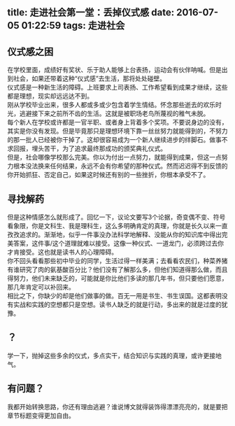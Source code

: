 title: 走进社会第一堂：丢掉仪式感
date: 2016-07-05 01:22:59
tags: 走进社会
---

仪式感之困
-----
在学校里面，成绩好有奖状、乐于助人能够上台表扬，运动会有伙伴呐喊。但是出到社会，如果还带着这种“仪式感”去生活，那将处处碰壁。  
仪式感是一种新生活的障碍。上班要求上司表扬、工作希望看到成果才继续，这些都是理想，现实却远远达不到。  
刚从学校毕业出来，很多人都或多或少包含着学生情结。怀念那些逝去的欢乐时光，逃避接下来之前所不齿的生活。这就是被职场老鸟所蔑视的稚气未脱。  
每个新人在学校或许都是一官半职、或者身上背着多个奖项。不要说身边的没有，其实是你没有发现。但是毕竟那只是理想环境下靠一丝丝努力就能得到的，不努力的那一批人已经被你干掉了。这却很容易成为一个新人继续进步的绊脚石。做事不求回报，埋头苦干，为了追求最终那成功的颁奖典礼仪式。  
但是，社会哪像学校那么完美。你以为付出一点努力，就能得到成果，但这一点努力根本没法换来任何结果，永远不会有你希望的那种仪式。然而迟迟得不到反馈的你开始抓狂、否定自己，如果这时候还有别的一些挫折，你根本承受不了。

<!--more-->

寻找解药
-----
但是这种情感怎么就形成了。回忆一下，议论文要写3个论据，奇变偶不变、符号看象限，你是文科生、我是理科生，这么多明确肯定的真理，你就是长久以来一直孜孜追求的。渐渐地，似乎一件事没办法科学地解释、没能从你的知识库中得出完美答案，这件事/这个道理就难以接受。这像一种仪式、一道龙门，必须跨过去你才肯接受。这也就是读书人的心理障碍。  
你不回头看看那些初中毕业的同学，生活过得一样美满；去看看农民们，种菜养猪有谁研究了肉的氨基酸百分比？他们没有了解那么多，但他们知道得那么做，而且得努力，他们未来缺乏的，可能就是你比他们多读的那几年书，但只要他们愿意，那几年肯定可以补回来。  
相比之下，你缺少的却是他们做事的做。百无一用是书生、书生误国。这都表明没有实战和实践的空想都只是空想。读书人缺乏的就是行动，多出来的就是过度的犹豫。  

？
-----
学一下，抛掉这些多余的仪式，多点实干，结合知识与实践的真理，或许更接地气。

有问题？
-----
我都开始转换思路，你还有理由逃避？谁说博文就得装饰得漂漂亮亮的，就是要把章节标题变得更加自由。